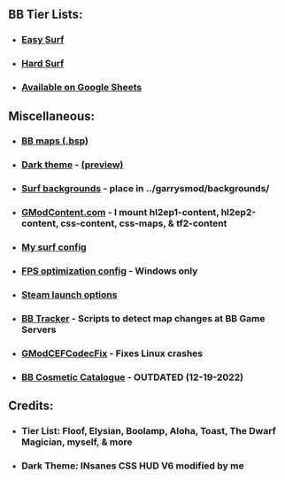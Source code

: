 ## BB Tier Lists:
- ### [Easy Surf](https://sod-ers.github.io/GMod-Resources/PDF/Easy-Surf-Tier-List.pdf)
- ### [Hard Surf](https://sod-ers.github.io/GMod-Resources/PDF/Hard-Surf-Tier-List.pdf)
- ### [Available on Google Sheets](https://drive.google.com/file/d/1tmvFmxGDCZ9fppvFutYpdc-mJwU7Ul3_/view?usp=sharing)

## Miscellaneous:
- ### [BB maps (.bsp)](https://drive.google.com/drive/folders/1YmX4WmWzpnxPBlwhT1N2Yj8wBGX1MLf5?usp=sharing)
- ### [Dark theme](https://github.com/Sod-ers/GMod-Resources/releases) - [(preview)](https://sod-ers.github.io/GMod-Resources/Dark-Theme/dark-theme-preview.png)
- ### [Surf backgrounds](https://drive.google.com/drive/folders/1-xucNF6qe4gJGGJodlN9l7CLn6LIHHK5?usp=sharing) - place in ../garrysmod/backgrounds/
- ### [GModContent.com](https://gmodcontent.com/) - I mount hl2ep1-content, hl2ep2-content, css-content, css-maps, & tf2-content
- ### [My surf config](https://github.com/Sod-ers/GMod-Resources/blob/main/CFG/BB-SURF.cfg)
- ### [FPS optimization config](https://github.com/Sod-ers/GMod-Resources/blob/main/CFG/betterfps-WINDOWS-ONLY.cfg) - Windows only
- ### [Steam launch options](https://github.com/Sod-ers/GMod-Resources/tree/main/Steam-Launch-Options)
- ### [BB Tracker](https://github.com/Sod-ers/BB-Tracker) - Scripts to detect map changes at BB Game Servers
- ### [GModCEFCodecFix](https://github.com/solsticegamestudios/GModCEFCodecFix) - Fixes Linux crashes
- ### [BB Cosmetic Catalogue](https://drive.google.com/file/d/1Wf3UQVVo6iEwZ1IXttvFPny1y1eduaLL/view?usp=share_link) - OUTDATED (12-19-2022)

## Credits:
- ### Tier List: Floof, Elysian, Boolamp, Aloha, Toast, The Dwarf Magician, myself, & more
- ### Dark Theme: INsanes CSS HUD V6 modified by me
